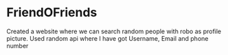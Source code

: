 # FriendOFriends
Created a website where we can search random people with robo as profile picture. Used random api where I have got Username, Email and phone number
